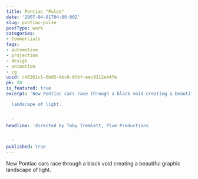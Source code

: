 ```yaml
---
title: Pontiac "Pulse"
date: '2007-04-01T04:00:00Z'
slug: pontiac-pulse
postType: work
categories:
- Commercials
tags:
- automotive
- projection
- design
- animation
- cg
uuid: c48261c1-6bd5-4bc6-8fbf-eec9112e447e
pk: 28
is_featured: true
excerpt: 'New Pontiac cars race through a black void creating a beautiful graphic

  landscape of light.


  '
headline: 'directed by Toby Tremlett, Plum Productions


  '
published: true
---
```

New Pontiac cars race through a black void creating a beautiful graphic
landscape of light.



